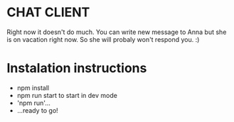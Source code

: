 # CHAT CLIENT

Right now it doesn't do much. 
You can write new message to Anna but she is on vacation right now. 
So she will probaly won't respond you. :)

# Instalation instructions
* npm install
* npm run start to start in dev mode
* 'npm run'...
* ...ready to go!